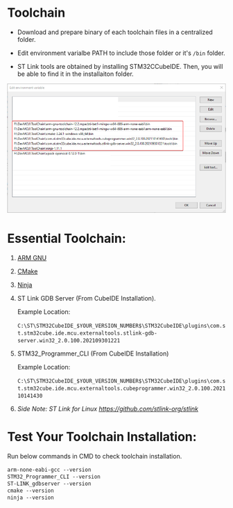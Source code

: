 # Toolchain

- Download and prepare binary of each toolchain files in a centralized folder.

- Edit environment varialbe PATH to include those folder or it's `/bin` folder.

- ST Link tools are obtained by installing STM32CCubeIDE. Then, you will be able to find it in the installaiton folder.

![path](img/path.png)

# Essential Toolchain:

1. [ARM GNU](https://developer.arm.com/downloads/-/arm-gnu-toolchain-downloads)

2. [CMake](https://cmake.org/download/)

3. [Ninja](https://github.com/ninja-build/ninja/releases)

4. ST Link GDB Server (From CubeIDE Installation).

   Example Location:

   `C:\ST\STM32CubeIDE_$YOUR_VERSION_NUMBER$\STM32CubeIDE\plugins\com.st.stm32cube.ide.mcu.externaltools.stlink-gdb-server.win32_2.0.100.202109301221`

5. STM32_Programmer_CLI (From CubeIDE Installation)
   
   Example Location:
   
   `C:\ST\STM32CubeIDE_$YOUR_VERSION_NUMBER$\STM32CubeIDE\plugins\com.st.stm32cube.ide.mcu.externaltools.cubeprogrammer.win32_2.0.100.202110141430`


6. _Side Note: ST Link for Linux https://github.com/stlink-org/stlink_


# Test Your Toolchain Installation:

Run below commands in CMD to check toolchain installation.
```
arm-none-eabi-gcc --version
STM32_Programmer_CLI --version
ST-LINK_gdbserver --version
cmake --version
ninja --version
```

